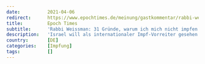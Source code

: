 ```yaml
---
date:          2021-04-06
redirect:      https://www.epochtimes.de/meinung/gastkommentar/rabbi-weissman-31-gruende-warum-ich-mich-nicht-impfen-lassen-werde-a3486405.html
title:         Epoch Times
subtitle:      'Rabbi Weissman: 31 Gründe, warum ich mich nicht impfen lassen werde'
description:   'Israel will als internationaler Impf-Vorreiter gesehen werden und übt viel Druck auf seine Bevölkerung aus, sich gegen SARS-CoV-2 impfen zu lassen. Rabbi Weissman veröffentlicht nun seine Gründe, warum er sich nicht impfen lassen will.'
country:       [DE]
categories:    [Impfung]
tags:          []
---
```

